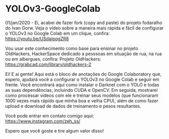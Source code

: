 # YOLOv3-GoogleColab

01/jan/2020 - Ei, acabei de fazer fork (copy and paste) do projeto fodaralho do Ivan Gorw.
Veja o vídeo sobre a maneira mais rápida e fácil de configurar o YOLOv3 no Google Colab em um clique, confira: https://youtu.be/USdaipqgZR8

Vou usar este conhecimento como base para ensinar no projeto OldHackers, HackerSpace dedicado a pesssoas em situação de rua, na rua ou em albergues, confira:
Projeto OldHackers: https://grabcad.com/library/oldhackers-2

Ei! E ai gente! Aqui está o bloco de anotações do Google Colaboratory que, espero, ajudará você a configurar o YOLOv3 no Google Colab e seguir em frente. Você encontrará aqui como instalar o Darknet com o YOLO e todas as suas dependências, incluindo CUDA e OpenCV. Em seguida, mostrarei como processar vídeos com ele e treinar seus modelos (que funcionaram 1000 vezes mais rápido que minha boa e velha CPU), além de como fazer upload e download de dados de treinamento e pesos resultantes.

Você pode entrar em contato comigo aqui: https://www.instagram.com/zeh_ss/

Espero que você goste e tire algum valor disso!
